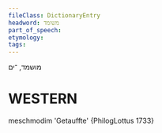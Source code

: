 ```yaml
---
fileClass: DictionaryEntry
headword: משומד
part_of_speech: 
etymology: 
tags: 
---
```

מושמד, ־ים

WESTERN
========

meschmodim 'Getauffte' {PhilogLottus 1733}